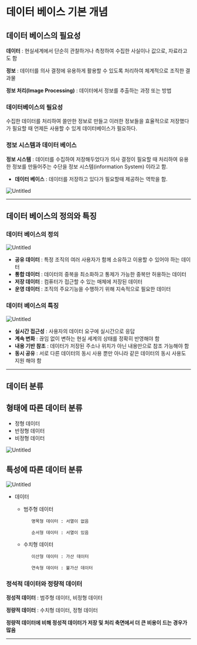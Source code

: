 # 데이터 베이스 기본 개념

## 데이터 베이스의 필요성

**데이터** : 현실세계에서 단순히 관찰하거나 측정하여 수집한 사실이나 값으로, 자료라고도 함

**정보** : 데이터를 의사 결정에 유용하게 활용할 수 있도록 처리하여 체계적으로 조직한 결과물

**정보 처리(Image Processing)** : 데이터에서 정보를 추출하는 과정 또는 방법

### 데이터베이스의 필요성

수집한 데이터를 처리하여 쓸만한 정보로 만들고 이러한 정보들을 효율적으로 저장했다가 필요할 때 언제든 사용할 수 있게 데이터베이스가 필요하다.

### 정보 시스템과 데이터 베이스

**정보 시스템** : 데이터를 수집하여 저장해두었다가 의사 결정이 필요할 때 처리하여 유용한 정보를 만들어주는 수단을 정보 시스템(information System) 이라고 함.

- **데이터 베이스** : 데이터를 저장하고 있다가 필요할때 제공하는 역학을 함.

![Untitled](../../images/2023-03-17-Database/2023-03-17-1.png)

---

## 데이터 베이스의 정의와 특징

### 데이터 베이스의 정의

![Untitled](../../images/2023-03-17-Database/2023-03-17-2.png)

- **공유 데이터** : 특정 조직의 여러 사용자가 함께 소유하고 이용할 수 있어야 하는 데이터
- **통합 데이터** : 데이터의 중복을 최소화하고 통제가 가능한 중복만 허용하는 데이터
- **저장 데이터** : 컴퓨터가 접근할 수 있는 매체에 저장된 데이터
- **운영 데이터** : 조직의 주요기능을 수행하기 위해 지속적으로 필요한 데이터

### 데이터 베이스의 특징

![Untitled](../../images/2023-03-17-Database/2023-03-17-3.png)

- **실시간 접근성** : 사용자의 데이터 요구에 실시간으로 응답
- **계속 변화** : 끊임 없이 변하는 현실 세계의 상태를 정확히 반영해야 함
- **내용 기반 참조** : 데이터가 저장된 주소나 위치가 아닌 내용만으로 참조 가능해야 함
- **동시 공유** : 서로 다른 데이터의 동시 사용 뿐만 아니라 같은 데이터의 동시 사용도 지원 해야 함

---

## 데이터 분류

## 형태에 따른 데이터 분류

- 정형 데이터
- 반정형 데이터
- 비정형 데이터

![Untitled](../../images/2023-03-17-Database/2023-03-17-4.png)

## 특성에 따른 데이터 분류

![Untitled](../../images/2023-03-17-Database/2023-03-17-5.png)

- 데이터
    - 범주형 데이터
        
             명목형 데이터 : 서열이 없음
        
             순서형 데이터 : 서열이 있음
        
    - 수치형 데이터
        
             이산형 데이터 : 가산 데이터
        
             연속형 데이터 : 불가산 데이터
        
    

### 정석적 데이터와 정량적 데이터

**정성적 데이터** : 범주형 데이터, 비정형 데이터

**정량적 데이터** : 수치형 데이터, 정형 데이터

**정량적 데이터에 비해 정성적 데이터가 저장 및 처리 축면에서 더 큰 비용이 드는 경우가 많음**

---